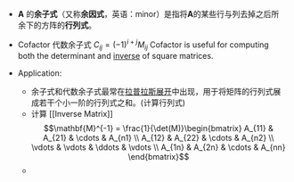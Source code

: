 - **A** 的**余子式**（又称**余因式**，英语：minor）是指将**A**的某些行与列去掉之后所余下的方阵的**行列式**。
	
- Cofactor 代数余子式
	$C_{ij} = (-1)^{i+j}M_{ij}$
	Cofactor is useful for computing both the determinant and [inverse](https://en.wikipedia.org/wiki/Inverse_matrix "Inverse matrix") of square matrices.
	
- Application: 
	- 余子式和代数余子式最常在[拉普拉斯展开](https://zh.wikipedia.org/wiki/%E6%8B%89%E6%99%AE%E6%8B%89%E6%96%AF%E5%B1%95%E5%BC%80 "拉普拉斯展开")中出现，用于将矩阵的行列式展成若干个小一阶的行列式之和。(计算行列式)
	- 计算 [[Inverse Matrix]]
	$$\mathbf{M}^{-1} = \frac{1}{\det(M)}\begin{bmatrix}
    A_{11}  & A_{21} & \cdots &   A_{n1}   \\
    A_{12}  & A_{22} & \cdots &   A_{n2}   \\
  \vdots & \vdots & \ddots & \vdots \\
    A_{1n}  & A_{2n} & \cdots &  A_{nn}
\end{bmatrix}$$
	- 